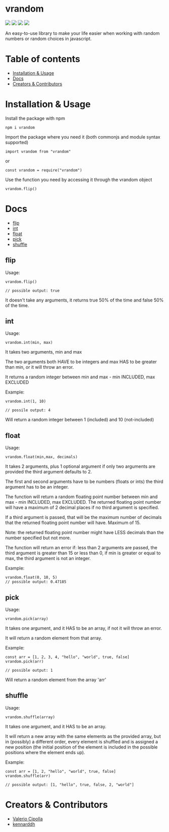# vrandom

![](https://img.shields.io/github/issues/ValerioCipolla/vrandom?style=flat-square)
![](https://img.shields.io/github/forks/ValerioCipolla/vrandom?style=flat-square)
![](https://img.shields.io/github/stars/ValerioCipolla/vrandom?style=flat-square)
![](https://img.shields.io/github/license/ValerioCipolla/vrandom?style=flat-square)

An easy-to-use library to make your life easier when working with random numbers or random choices in javascript.

# Table of contents
- [Installation & Usage](#installation--usage)
- [Docs](#docs)
- [Creators & Contributors](#creators--contributors)

# Installation & Usage

Install the package with npm

```
npm i vrandom
```

Import the package where you need it (both commonjs and module syntax supported)

```
import vrandom from "vrandom"
```

or 

```
const vrandom = require("vrandom")
```

Use the function you need by accessing it through the vrandom object

```
vrandom.flip()
```

# Docs

- [flip](#flip)
- [int](#int)
- [float](#float)
- [pick](#pick)
- [shuffle](#shuffle)


## flip

Usage:

```
vrandom.flip()

// possible output: true
```

It doesn't take any arguments, it returns true 50% of the time and false 50% of the time.

## int

Usage:

```
vrandom.int(min, max)
```

It takes two arguments, min and max

The two arguments both HAVE to be integers and max HAS to be greater than min, or it will throw an error.

It returns a random integer between min and max - min INCLUDED, max EXCLUDED

Example:

```
vrandom.int(1, 10)

// possile output: 4
```

Will return a random integer between 1 (included) and 10 (not-included)

## float 

Usage:

```
vrandom.float(min,max, decimals)
```


It takes 2 arguments, plus 1 optional argument if only two arguments are provided the third argument defaults to 2.

The first and second arguments have to be numbers (floats or ints) the third argument has to be an integer.

The function will return a random floating point number between min and max - min INCLUDED, max EXCLUDED. The returned floating point number will have a maximum of 2 decimal places if no third argument is specified. 

If a third argument is passed, that will be the maximum number of decimals that the returned floating point number will have. Maximum of 15.

Note: the returned floating point number might have LESS decimals than the number specified but not more.

The function will return an error if: less than 2 arguments are passed, the third argument is greater than 15 or less than 0, if min is greater or equal to max, the third argument is not an integer.

Example:

```
vrandom.float(0, 10, 5)
// possible output: 0.47185
```

## pick

Usage:

```
vrandom.pick(array)
```

It takes one argument, and it HAS to be an array, if not it will throw an error.

It will return a random element from that array.

Example:

```
const arr = [1, 2, 3, 4, "hello", "world", true, false]
vrandom.pick(arr)

// possible output: 1
```

Will return a random element from the array 'arr'

## shuffle 

Usage:

```
vrandom.shuffle(array)
```
It takes one argument, and it HAS to be an array.

It will return a new array with the same elements as the provided array, but in (possibly) a different order, every element is shuffled and is assigned a new position (the initial position of the element is included in the possible positions where the element ends up).

Example:

```
const arr = [1, 2, "hello", "world", true, false]
vrandom.shuffle(arr)

// possible output: [1, "hello", true, false, 2, "world"]

```

# Creators & Contributors

- [Valerio Cipolla](https://github.com/ValerioCipolla/)
- [kennarddh](https://github.com/kennarddh)

